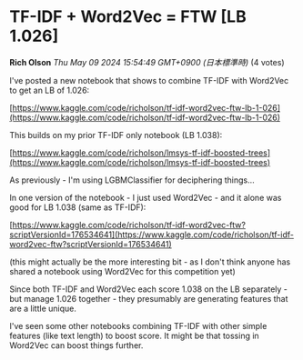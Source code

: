 # TF-IDF + Word2Vec = FTW [LB 1.026]

**Rich Olson** *Thu May 09 2024 15:54:49 GMT+0900 (日本標準時)* (4 votes)

I've posted a new notebook that shows to combine TF-IDF with Word2Vec to get an LB of 1.026:

[https://www.kaggle.com/code/richolson/tf-idf-word2vec-ftw-lb-1-026](https://www.kaggle.com/code/richolson/tf-idf-word2vec-ftw-lb-1-026)

This builds on my prior TF-IDF only notebook (LB 1.038):

[https://www.kaggle.com/code/richolson/lmsys-tf-idf-boosted-trees](https://www.kaggle.com/code/richolson/lmsys-tf-idf-boosted-trees)

As previously - I'm using LGBMClassifier for deciphering things…

In one version of the notebook - I just used Word2Vec - and it alone was good for LB 1.038 (same as TF-IDF):

[https://www.kaggle.com/code/richolson/tf-idf-word2vec-ftw?scriptVersionId=176534641](https://www.kaggle.com/code/richolson/tf-idf-word2vec-ftw?scriptVersionId=176534641)

(this might actually be the more interesting bit - as I don't think anyone has shared a notebook using Word2Vec for this competition yet)

Since both TF-IDF and Word2Vec each score 1.038 on the LB separately - but manage 1.026 together - they presumably are generating features that are a little unique.

I've seen some other notebooks combining TF-IDF with other simple features (like text length) to boost score.  It might be that tossing in Word2Vec can boost things further.



